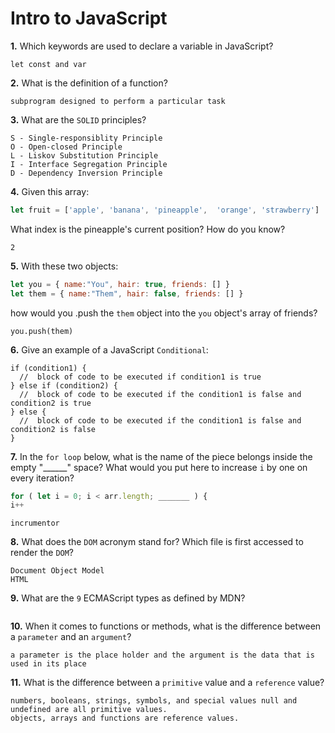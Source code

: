 # Intro to JavaScript

**1.** Which keywords are used to declare a variable in JavaScript?

```
let const and var
```
**2.** What is the definition of a function?

```
subprogram designed to perform a particular task
```
**3.** What are the `SOLID` principles?

```
S - Single-responsiblity Principle
O - Open-closed Principle
L - Liskov Substitution Principle
I - Interface Segregation Principle
D - Dependency Inversion Principle
```
**4.** Given this array: 
```js
let fruit = ['apple', 'banana', 'pineapple',  'orange', 'strawberry']
``` 
What index is the pineapple's current position? How do you know?

```
2
```
**5.** With these two objects: 
```js
let you = { name:"You", hair: true, friends: [] }
let them = { name:"Them", hair: false, friends: [] }
```
how would you .push the `them` object into the `you` object's array of friends?

```
you.push(them)
```

**6.** Give an example of a JavaScript `Conditional`:

```
if (condition1) {
  //  block of code to be executed if condition1 is true
} else if (condition2) {
  //  block of code to be executed if the condition1 is false and condition2 is true
} else {
  //  block of code to be executed if the condition1 is false and condition2 is false
}
```
**7.** In the `for loop` below, what is the name of the piece belongs inside the empty "______" space? What would you put here to increase `i` by one on every iteration?
```js
for ( let i = 0; i < arr.length; _______ ) {
i++ 
```

```
incrumentor 
```
**8.** What does the `DOM` acronym stand for? Which file is first accessed to render the `DOM`?

```
Document Object Model
HTML
```

**9.** What are the `9` ECMAScript types as defined by MDN?
<!-- enter you answer in the space below -->
```

```
**10.** When it comes to functions or methods, what is the difference between a `parameter` and an `argument`?

```
a parameter is the place holder and the argument is the data that is used in its place
```
**11.** What is the difference between a `primitive` value and a `reference` value?

```
numbers, booleans, strings, symbols, and special values null and undefined are all primitive values.
objects, arrays and functions are reference values.
```